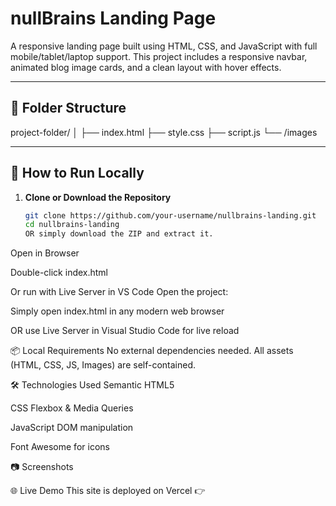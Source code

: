 # nullBrains Landing Page

A responsive landing page built using HTML, CSS, and JavaScript with full mobile/tablet/laptop support. This project includes a responsive navbar, animated blog image cards, and a clean layout with hover effects.

---

## 📁 Folder Structure

project-folder/
│
├── index.html
├── style.css
├── script.js
└── /images

---

## 🚀 How to Run Locally

1. **Clone or Download the Repository**
   ```bash
   git clone https://github.com/your-username/nullbrains-landing.git
   cd nullbrains-landing
   OR simply download the ZIP and extract it.
   ```

Open in Browser

Double-click index.html

Or run with Live Server in VS Code
Open the project:

Simply open index.html in any modern web browser

OR use Live Server in Visual Studio Code for live reload

📦 Local Requirements
No external dependencies needed.
All assets (HTML, CSS, JS, Images) are self-contained.

🛠 Technologies Used
Semantic HTML5

CSS Flexbox & Media Queries

JavaScript DOM manipulation

Font Awesome for icons

📷 Screenshots


🌐 Live Demo
This site is deployed on Vercel
👉 
